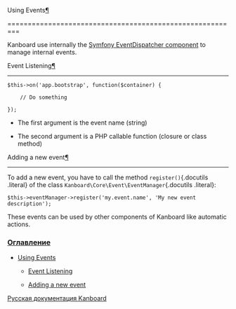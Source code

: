 Using Events[¶](#using-events "Ссылка на этот заголовок")

=========================================================



Kanboard use internally the [Symfony EventDispatcher component](https://symfony.com/doc/2.3/components/event_dispatcher/index.html) to manage internal events.



Event Listening[¶](#event-listening "Ссылка на этот заголовок")

---------------------------------------------------------------



    $this->on('app.bootstrap', function($container) {

        // Do something

    });



-   The first argument is the event name (string)

-   The second argument is a PHP callable function (closure or class method)



Adding a new event[¶](#adding-a-new-event "Ссылка на этот заголовок")

---------------------------------------------------------------------



To add a new event, you have to call the method `register()`{.docutils .literal} of the class `Kanboard\Core\Event\EventManager`{.docutils .literal}:



    $this->eventManager->register('my.event.name', 'My new event description');



These events can be used by other components of Kanboard like automatic actions.



### [Оглавление](index.markdown)



-   [Using Events](#)

    -   [Event Listening](#event-listening)

    -   [Adding a new event](#adding-a-new-event)



 



 



 



 



 



 



[Русская документация Kanboard](http://kanboard.ru/doc/)

